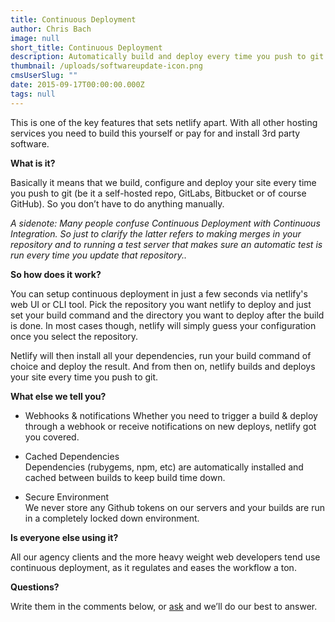 ```yaml
---
title: Continuous Deployment
author: Chris Bach
image: null
short_title: Continuous Deployment
description: Automatically build and deploy every time you push to git. All part of netlify.
thumbnail: /uploads/softwareupdate-icon.png
cmsUserSlug: ""
date: 2015-09-17T00:00:00.000Z
tags: null
---
```


This is one of the key features that sets netlify apart. With all other hosting services you need to build this yourself or pay for and install 3rd party software.

 **What is it?**

Basically it means that we build, configure and deploy your site every time you push to git (be it a self-hosted repo, GitLabs, Bitbucket or of course GitHub). So you don’t have to do anything manually. 

 _A sidenote: Many people confuse Continuous Deployment with Continuous Integration. So just to clarify the latter refers to making merges in your repository and to running a test server that makes sure an automatic test is run every time you update that repository.._

 **So how does it work?**

You can setup continuous deployment in just a few seconds via netlify's web UI or CLI tool. Pick the repository you want netlify to deploy and just set your build command and the directory you want to deploy after the build is done. In most cases though, netlify will simply guess your configuration once you select the repository.

 Netlify will then install all your dependencies, run your build command of choice and deploy the result. And from then on, netlify builds and deploys your site every time you push to git.

 **What else we tell you?**

* Webhooks &amp; notifications
Whether you need to trigger a build &amp; deploy through a webhook or receive notifications on new deploys, netlify got you covered.

* Cached Dependencies  
  Dependencies (rubygems, npm, etc) are automatically installed and cached between builds to keep build time down.

 * Secure Environment  
   We never store any Github tokens on our servers and your builds are run in a completely locked down environment.


 **Is everyone else using it?**

All our agency clients and the more heavy weight web developers tend use continuous deployment, as it regulates and eases the workflow a ton.

 **Questions?**

Write them in the comments below, or [ask](https://www.netlify.com/contact) and we’ll do our best to answer.

